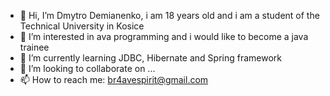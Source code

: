 - 👋 Hi, I’m Dmytro Demianenko, i am 18 years old and i am a student of the Technical University in Kosice
- 👀 I’m interested in ava programming and i would like to become a java trainee
- 🌱 I’m currently learning JDBC, Hibernate and Spring framework
- 💞️ I’m looking to collaborate on ...
- 📫 How to reach me: br4avespirit@gmail.com

<!---
br4avespirit/br4avespirit is a ✨ special ✨ repository because its `README.md` (this file) appears on your GitHub profile.
You can click the Preview link to take a look at your changes.
--->
